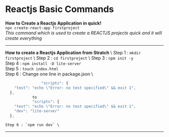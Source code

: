 # Reactjs Basic Commands
	
**How to Create a Reactjs Application in quick!**\
		`npx create-react-app firstproject`\
	*This command which is used to create a REACTJS projects quick and it will create everything*

**************************************************************


**How to create a Reactjs Application from Stratch** \ 
	Step 1 : `mkdir firstproject` \ 
	Step 2 : `cd firstproject` \ 
	Step 3 : `npm init -y` \
	Step 4 : `npm install -D lite-server` \
	Step 5 : `touch index.html` \
	Step 6 : Change one line in package.json \
```javascript
				"scripts": {
    "test": "echo \"Error: no test specified\" && exit 1",
  },
  			to
  			"scripts": {
    "test": "echo \"Error: no test specified\" && exit 1",
    "dev": "lite-server"
  },
```
	Step 6 : `npm run dev` \


**************************************************************



